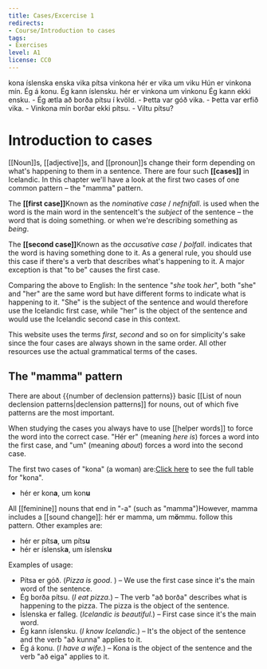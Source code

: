```yaml
---
title: Cases/Excercise 1
redirects:
- Course/Introduction to cases
tags:
- Exercises
level: A1
license: CC0
---
```

<vocabulary>
kona
íslenska
enska
vika
pítsa
vinkona
hér er vika um viku
Hún er vinkona mín.
Ég á konu.
Ég kann íslensku.
hér er vinkona um vinkonu
Ég kann ekki ensku.
- Ég ætla að borða pítsu í kvöld.
- Þetta var góð vika.
- Þetta var erfið vika.
- Vinkona mín borðar ekki pítsu.
- Viltu pítsu?
</vocabulary>

# Introduction to cases

[[Noun]]s, [[adjective]]s, and [[pronoun]]s change their form depending on what's happening to them in a sentence. There are four such **[[cases]]** in Icelandic. In this chapter we'll have a look at the first two cases of one common pattern – the "mamma" pattern.

The **[[first case]]**<note>Known as the *nominative case* / *nefnifall*.</note> is used when the word is the main word in the sentence<note>It's the *subject* of the sentence – the word that is doing something.</note> or when we're describing something as *being*.

The **[[second case]]**<note>Known as the *accusative case* / *þolfall*.</note> indicates that the word is having something done to it. As a general rule, you should use this case if there's a verb that describes what's happening to it. A major exception is that "to be" causes the first case.

Comparing the above to English: In the sentence "*she* took *her*", both "she" and "her" are the same word but have different forms to indicate what is happening to it. "She" is the subject of the sentence and would therefore use the Icelandic first case, while "her" is the object of the sentence and would use the Icelandic second case in this context.

This website uses the terms *first*, *second* and so on for simplicity's sake since the four cases are always shown in the same order. All other resources use the actual grammatical terms of the cases.

## The "mamma" pattern

There are about {{number of declension patterns}} basic [[List of noun declension patterns|declension patterns]] for nouns, out of which five patterns are the most important.

When studying the cases you always have to use [[helper words]] to force the word into the correct case. "Hér er" (meaning *here is*) forces a word into the first case, and "um" (meaning *about*) forces a word into the second case.

The first two cases of "kona" (a woman) are:<note>[Click here](https://inflections.ylhyra.is/kona/393384) to see the full table for "kona".</note>

* hér er kon**a**, um kon**u**

All [[feminine]] nouns that end in "-a" (such as "mamma")<note>However, mamma includes a [[sound change]]: hér er mamma, um m**ö**mmu.</note> follow this pattern. Other examples are:

* hér er píts**a**, um píts**u**
* hér er íslensk**a**, um íslensk**u**

Examples of usage:

* Pítsa er góð. (*Pizza is good*. ) – We use the first case since it's the main word of the sentence.
* Ég borða pítsu. (*I eat pizza.*) – The verb "að borða" describes what is happening to the pizza. The pizza is the object of the sentence.
* Íslenska er falleg. (*Icelandic is beautiful.*) – First case since it's the main word.
* Ég kann íslensku. (*I know Icelandic.*) – It's the object of the sentence and the verb "að kunna" applies to it.
* Ég á konu. (*I have a wife.*) – Kona is the object of the sentence and the verb "að eiga" applies to it.
